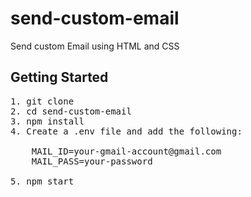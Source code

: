 # send-custom-email
Send custom Email using HTML and CSS

## Getting Started
<pre>
1. git clone <paste the address here>
2. cd send-custom-email
3. npm install
4. Create a .env file and add the following:

    MAIL_ID=your-gmail-account@gmail.com
    MAIL_PASS=your-password
    
5. npm start 
</pre>

